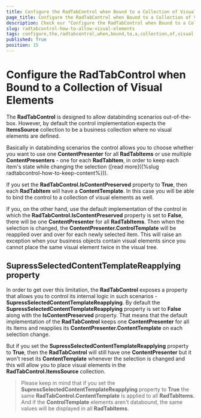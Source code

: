 ```yaml
---
title: Configure the RadTabControl when Bound to a Collection of Visual Elements
page_title: Configure the RadTabControl when Bound to a Collection of Visual Elements
description: Check our "Configure the RadTabControl when Bound to a Collection of Visual Elements" documentation article for the RadTabControl WPF control.
slug: radtabcontrol-how-to-allow-visual-elements
tags: configure,the,radtabcontrol,when,bound,to,a,collection,of,visual,elements
published: True
position: 15
---
```


# Configure the RadTabControl when Bound to a Collection of Visual Elements



The __RadTabControl__ is designed to allow databinding scenarios out-of-the-box. However, by default the control implementation expects the __ItemsSource__ collection to be a business collection where no visual elements are defined.

Basically in databinding scenarios the control allows you to choose whether you want to use one __ContentPresenter__ for all __RadTabItems__ or use multiple __ContentPresenters__ - one for each __RadTabItem__, in order to keep each item's state while changing the selection ([read more]({%slug radtabcontrol-how-to-keep-content%})).

If you set the __RadTabControl.IsContentPreserved__ property to __True__, then each __RadTabItem__ will have a __ContentTemplate__. In this case you will be able to bind the control to a collection of visual elements as well.

If you, on the other hand, use the default implementation of the control in which the __RadTabControl.IsContentPreserved__ property is set to __False__, there will be one __ContentPresenter__ for all __RadTabItems__. Then when the selection is changed, the __ContentPresenter.ControlTemplate__ will be reapplied over and over for each newly selected item. This will raise an exception when your business objects contain visual elements since you cannot place the same visual element twice in the visual tree.
      

## SupressSelectedContentTemplateReapplying property

In order to get over this limitation, the __RadTabControl__ exposes a property that allows you to control its internal logic in such scenarios - __SupressSelectedContentTemplateReapplying__. By default the __SupressSelectedContentTemplateReapplying__ property is set to __False__ along with the __IsContentPreserved__ property. That means that the default implementation of the __RadTabControl__ keeps one __ContentPresenter__ for all its Items and reapplies its __ContentPresenter.ContentTemplate__ on each selection change.

But if you set the __SupressSelectedContentTemplateReapplying__ property to __True__, then the __RadTabControl__ will still have one __ContentPresenter__ but it won't reset its __ContentTemplate__ whenever the selection is changed and this will allow you to place visual elements in the __RadTabControl.ItemsSource__ collection.

>Please keep in mind that if you set the __SupressSelectedContentTemplateReapplying__ property to __True__ the same __RadTabControl.ContentTemplate__ is applied to all __RadTabItems.__ And if the __ControlTemplate__ elements aren't databound, the same values will be displayed in all __RadTabItems__. 
